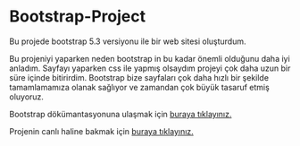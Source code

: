 # Bootstrap-Project

Bu projede bootstrap 5.3 versiyonu ile bir web sitesi oluşturdum.

Bu projeniyi yaparken neden bootstrap in bu kadar önemli olduğunu daha iyi anladım. Sayfayı yaparken css ile yapmış olsaydım projeyi çok daha uzun bir süre içinde bitirirdim. Bootstrap bize sayfaları çok daha hızlı bir şekilde tamamlamamıza olanak sağlıyor ve zamandan çok büyük tasaruf etmiş oluyoruz.

Bootstrap dökümantasyonuna ulaşmak için [buraya tıklayınız.](https://getbootstrap.com/docs/5.3/getting-started/introduction/)


Projenin canlı haline bakmak için [buraya tıklayınız.](https://aliberkay-bootstrap-demo-project.netlify.app/)